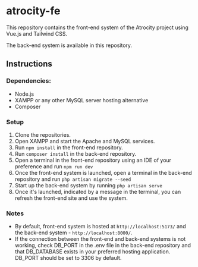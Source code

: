 # atrocity-fe

This repository contains the front-end system of the Atrocity project using Vue.js and Tailwind CSS.

The back-end system is available in this repository.


## Instructions
### Dependencies:
- Node.js
- XAMPP or any other MySQL server hosting alternative
- Composer

### Setup
1. Clone the repositories.
2. Open XAMPP and start the Apache and MySQL services.
3. Run `npm install` in the front-end repository.
4. Run `composer install` in the back-end repository.
5. Open a terminal in the front-end repository using an IDE of your preference and run `npm run dev`
6. Once the front-end system is launched, open a terminal in the back-end repository and run `php artisan migrate --seed`
7. Start up the back-end system by running `php artisan serve`
8. Once it's launched, indicated by a message in the terminal, you can refresh the front-end site and use the system.

### Notes
- By default, front-end system is hosted at `http://localhost:5173/` and the back-end system - `http://localhost:8000/`.
- If the connection between the front-end and back-end systems is not working, check DB_PORT in the .env file in the back-end repository and that DB_DATABASE exists in your preferred hosting application.
DB_PORT should be set to 3306 by default.